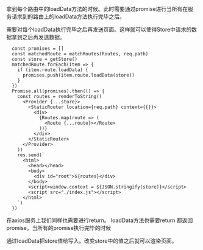 拿到每个路由中的loadData方法的时候。此时需要通过promise进行当所有在服务请求到的路由上的loadData方法执行完毕之后。

需要对每个loadData执行完毕之后再发送页面。这样就可以使得Store中请求的数据拿到之后再发送数据。


```
  const promises = []
  const matchedRoute = matchRoutes(Routes, req.path)
  const store = getStore()
  matchedRoute.forEach(item => {
    if (item.route.loadData) {
      promises.push(item.route.loadData(store))
    }
  })
  Promise.all(promises).then(() => {
    const routes = renderToString((
      <Provider {...store}>
        <StaticRouter location={req.path} context={{}}>
          <div>
            {Routes.map(route => (
              <Route {...route}></Route>
            ))}
          </div>
        </StaticRouter>
      </Provider>
    ))
    res.send(`
      <html>
        <head></head>
        <body>
          <div id="root">${routes}</div>
        </body>
        <script>window.context = ${JSON.stringify(store)}</script>
        <script src="./index.js"></script>
      </html>
    `)
  })
```

在axios服务上我们同样也需要进行return。 loadData方法也需要return 都返回promise。当所有的promise执行完毕的时候

通过loadData把store值给写入。改变store中的值之后就可以渲染页面。